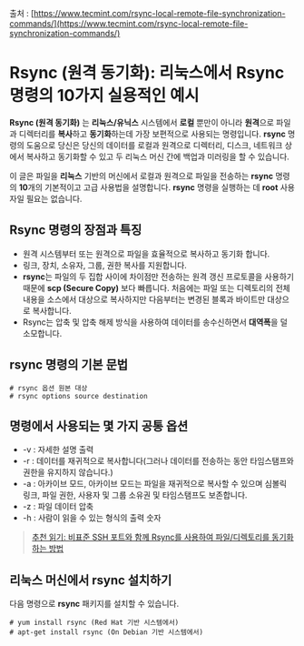 출처 : [https://www.tecmint.com/rsync-local-remote-file-synchronization-commands/](https://www.tecmint.com/rsync-local-remote-file-synchronization-commands/)

# Rsync (원격 동기화): 리눅스에서 Rsync 명령의 10가지 실용적인 예시

**Rsync (원격 동기화)** 는 **리눅스/유닉스** 시스템에서 **로컬** 뿐만이 아니라 **원격**으로 파일과 디렉터리를 **복사**하고 **동기화**하는데 가장 보편적으로 사용되는 명령입니다. **rsync** 명령의 도움으로 당신은 당신의 데이터를 로컬과 원격으로 디렉터리, 디스크, 네트워크 상에서 복사하고 동기화할 수 있고 두 리눅스 머신 간에 백업과 미러링을 할 수 있습니다.

이 글은 파일을 **리눅스** 기반의 머신에서 로컬과 원격으로 파일을 전송하는 **rsync** 명령의 **10**개의 기본적이고 고급 사용법을 설명합니다. **rsync** 명령을 실행하는 데 **root** 사용자일 필요는 없습니다.

## Rsync 명령의 장점과 특징

* 원격 시스템부터 또는 원격으로 파일을 효율적으로 복사하고 동기화 합니다.
* 링크, 장치, 소유자, 그룹, 권한 복사를 지원합니다.
* **rsync**는 파일의 두 집합 사이에 차이점만 전송하는 원격 갱신 프로토콜을 사용하기 때문에 **scp (Secure Copy)** 보다 빠릅니다. 처음에는 파일 또는 디렉토리의 전체 내용을 소스에서 대상으로 복사하지만 다음부터는 변경된 블록과 바이트만 대상으로 복사합니다.
* Rsync는 압축 및 압축 해제 방식을 사용하여 데이터를 송수신하면서 **대역폭**을 덜 소모합니다.

## rsync 명령의 기본 문법

```shell
# rsync 옵션 원본 대상
# rsync options source destination
```

## 명령에서 사용되는 몇 가지 공통 옵션

* -v : 자세한 설명 출력
* -r : 데이터를 재귀적으로 복사합니다(그러나 데이터를 전송하는 동안 타임스탬프와 권한을 유지하지 않습니다.)
* -a : 아카이브 모드, 아카이브 모드는 파일을 재귀적으로 복사할 수 있으며 심볼릭 링크, 파일 권한, 사용자 및 그룹 소유권 및 타임스탬프도 보존합니다.
* -z : 파일 데이터 압축
* -h : 사람이 읽을 수 있는 형식의 출력 숫자

> [추천 읽기: 비표준 SSH 포트와 함께 Rsync를 사용하여 파일/디렉토리를 동기화하는 방법](https://www.tecmint.com/sync-files-using-rsync-with-non-standard-ssh-port/)

## 리눅스 머신에서 rsync 설치하기

다음 명령으로 **rsync** 패키지를 설치할 수 있습니다.

```shell
# yum install rsync (Red Hat 기반 시스템에서)
# apt-get install rsync (On Debian 기반 시스템에서)
```
